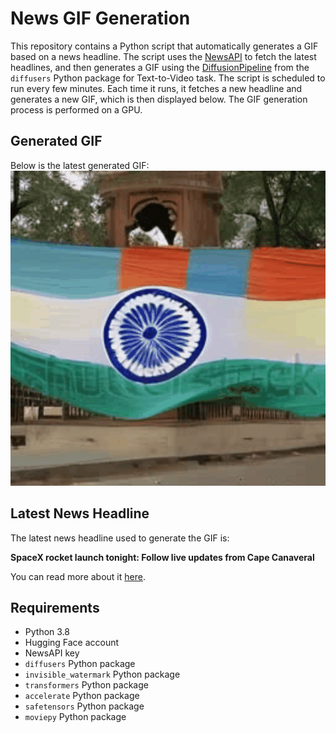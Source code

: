 # News GIF Generation
This repository contains a Python script that automatically generates a GIF based on a news headline. The script uses the [NewsAPI](https://newsapi.org/) to fetch the latest headlines, and then generates a GIF using the [DiffusionPipeline](https://github.com/huggingface/diffusers) from the `diffusers` Python package for Text-to-Video task.
The script is scheduled to run every few minutes. Each time it runs, it fetches a new headline and generates a new GIF, which is then displayed below. The GIF generation process is performed on a GPU.

## Generated GIF
Below is the latest generated GIF:
![Generated GIF](output.gif?raw=true&v=1697664810)

## Latest News Headline
The latest news headline used to generate the GIF is:

**SpaceX rocket launch tonight: Follow live updates from Cape Canaveral**

You can read more about it [here](https://www.floridatoday.com/story/tech/science/space/2023/10/17/spacex-rocket-launch-starlink-falcon-9-what-to-know-before-liftoff-from-cape-canaveral-space-force/71202486007/).

## Requirements
- Python 3.8
- Hugging Face account
- NewsAPI key
- `diffusers` Python package
- `invisible_watermark` Python package
- `transformers` Python package
- `accelerate` Python package
- `safetensors` Python package
- `moviepy` Python package
